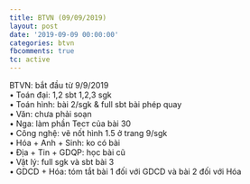 ```yaml
---
title: BTVN (09/09/2019)
layout: post
date: '2019-09-09 00:00:00'
categories: btvn
fbcomments: true
tc: active
---
```

BTVN: bắt đầu từ 9/9/2019  
• Toán đại: 1,2 sbt  1,2,3 sgk  
• Toán hình: bài 2/sgk & full sbt bài phép quay  
• Văn: chưa phải soạn  
• Nga: làm phần Тест của bài 30  
• Công nghệ: vẽ nốt hình 1.5 ở trang 9/sgk  
• Hóa + Anh + Sinh: ko có bài  
• Địa + Tin + GDQP: học bài cũ  
• Vật lý: full sgk và sbt bài 3  
• GDCD + Hóa: tóm tắt bài 1 đối với GDCD và bài 2 đối với Hóa